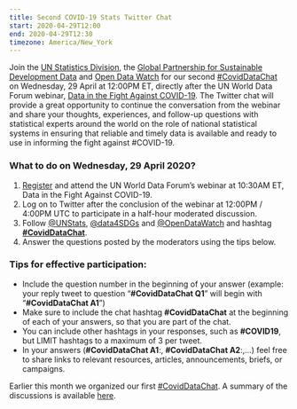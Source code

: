 ```yaml
---
title: Second COVID-19 Stats Twitter Chat
start: 2020-04-29T12:00
end: 2020-04-29T12:30
timezone: America/New_York
---
```


Join the [UN Statistics Division](https://twitter.com/unstats?lang=en), the
[Global Partnership for Sustainable Development Data](https://twitter.com/data4SDGs)
and [Open Data Watch](https://twitter.com/opendatawatch) for our second
[#CovidDataChat](https://twitter.com/hashtag/CovidDataChat) on Wednesday, 29
April at 12:00PM ET, directly after the UN World Data Forum webinar,
[Data in the Fight Against COVID-19](https://unstats.un.org/unsd/undataforum/webinar/index.html).
The Twitter chat will provide a great opportunity to continue the conversation
from the webinar and share your thoughts, experiences, and follow-up questions
with statistical experts around the world on the role of national statistical
systems in ensuring that reliable and timely data is available and ready to use
in informing the fight against #COVID-19.

### What to do on Wednesday, 29 April 2020?

1. [Register](https://unstats.un.org/unsd/undataforum/webinar/index.html) and
   attend the UN World Data Forum’s webinar at 10:30AM ET, Data in the Fight
   Against COVID-19.
2. Log on to Twitter after the conclusion of the webinar at 12:00PM / 4:00PM UTC
   to participate in a half-hour moderated discussion.
3. Follow [@UNStats](https://twitter.com/UNStats),
   [@data4SDGs](https://twitter.com/data4SDGs) and
   [@OpenDataWatch](https://twitter.com/OpenDataWatch) and hashtag
   **[#CovidDataChat](https://twitter.com/hashtag/CovidDataChat)**.
4. Answer the questions posted by the moderators using the tips below.

### Tips for effective participation:

- Include the question number in the beginning of your answer (example: your
  reply tweet to question “**#CovidDataChat Q1**” will begin with
  “**#CovidDataChat A1**”)
- Make sure to include the chat hashtag **#CovidDataChat** at the beginning of
  each of your answers, so that you are part of the chat.
- You can include other hashtags in your responses, such as **#COVID19**, but
  LIMIT hashtags to a maximum of 3 per tweet.
- In your answers (**#CovidDataChat A1**:, **#CovidDataChat A2**:,...) feel free
  to share links to relevant resources, articles, announcements, briefs, or
  campaigns.

Earlier this month we organized our first
[#CovidDataChat](https://twitter.com/hashtag/CovidDataChat). A summary of the
discussions is available [here](/sharing/first-covid-19-stats-twitter-chat/).
